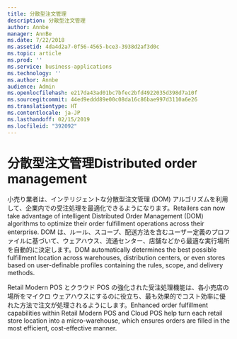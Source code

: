 ```yaml
---
title: 分散型注文管理
description: 分散型注文管理
author: Annbe
manager: AnnBe
ms.date: 7/22/2018
ms.assetid: 4da4d2a7-0f56-4565-bce3-3938d2af3d0c
ms.topic: article
ms.prod: ''
ms.service: business-applications
ms.technology: ''
ms.author: Annbe
audience: Admin
ms.openlocfilehash: e217da43ad01bc7bfec2bfd4922035d398d7a10f
ms.sourcegitcommit: 44ed9eddd89e00c08da16c86bae997d3110a6e26
ms.translationtype: HT
ms.contentlocale: ja-JP
ms.lasthandoff: 02/15/2019
ms.locfileid: "392092"
---
```

#  <a name="distributed-order-management"></a><span data-ttu-id="202d8-103">分散型注文管理</span><span class="sxs-lookup"><span data-stu-id="202d8-103">Distributed order management</span></span>




<span data-ttu-id="202d8-104">小売り業者は、インテリジェントな分散型注文管理 (DOM) アルゴリズムを利用して、企業内での受注処理を最適化できるようになります。</span><span class="sxs-lookup"><span data-stu-id="202d8-104">Retailers can now take advantage of intelligent Distributed Order Management (DOM) algorithms to optimize their order fulfillment operations across their enterprise.</span></span> <span data-ttu-id="202d8-105">DOM は、ルール、スコープ、配送方法を含むユーザー定義のプロファイルに基づいて、ウェアハウス、流通センター、店舗などから最適な実行場所を自動的に決定します。</span><span class="sxs-lookup"><span data-stu-id="202d8-105">DOM automatically determines the best possible fulfillment location across warehouses, distribution centers, or even stores based on user-definable profiles containing the rules, scope, and delivery methods.</span></span>

<span data-ttu-id="202d8-106">Retail Modern POS とクラウド POS の強化された受注処理機能は、各小売店の場所をマイクロ ウェアハウスにするのに役立ち、最も効果的でコスト効率に優れた方法で注文が処理されるようにします。</span><span class="sxs-lookup"><span data-stu-id="202d8-106">Enhanced order fulfillment capabilities within Retail Modern POS and Cloud POS help turn each retail store location into a micro-warehouse, which ensures orders are filled in the most efficient, cost-effective manner.</span></span>
